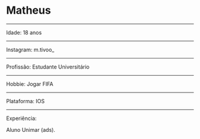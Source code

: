 # Matheus
 
---- 

Idade: 18 anos

----

Instagram: m.tivoo_

----

Profissão: Estudante Universitário 

----

Hobbie: Jogar FIFA

----

Plataforma: IOS

---- 

Experiência: 

Aluno Unimar (ads).
